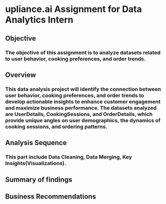 # upliance.ai Assignment for Data Analytics Intern

## Objective
### The objective of this assignment is to analyze datasets related to user behavior, cooking preferences, and order trends.

## Overview
### This data analysis project will identify the connection between user behavior, cooking preferences, and order trends to develop actionable insights to enhance customer engagement and maximize business performance. The datasets analyzed are UserDetails, CookingSessions, and OrderDetails, which provide unique angles on user demographics, the dynamics of cooking sessions, and ordering patterns.

## Analysis Sequence
### This part include Data Cleaning, Data Merging, Key Insights(Visualizations).

## Summary of findings

## Business Recommendations

